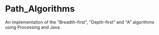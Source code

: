 # Path_Algorithms
An implementation of the "Breadth-first", "Depth-first" and "A" algorithms using Processing and Java.
